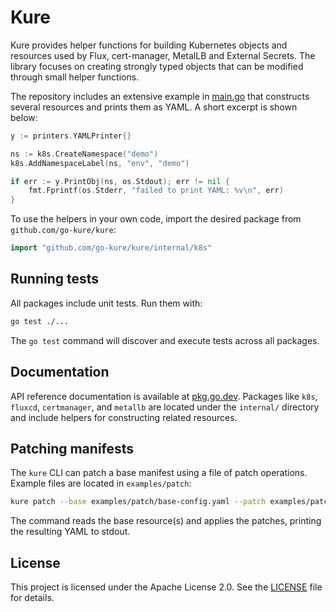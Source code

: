 # Kure

Kure provides helper functions for building Kubernetes objects and resources used by
Flux, cert-manager, MetalLB and External Secrets. The library focuses on creating
strongly typed objects that can be modified through small helper functions.

The repository includes an extensive example in [main.go](main.go) that constructs
several resources and prints them as YAML. A short excerpt is shown below:

```go
y := printers.YAMLPrinter{}

ns := k8s.CreateNamespace("demo")
k8s.AddNamespaceLabel(ns, "env", "demo")

if err := y.PrintObj(ns, os.Stdout); err != nil {
    fmt.Fprintf(os.Stderr, "failed to print YAML: %v\n", err)
}
```

To use the helpers in your own code, import the desired package from
`github.com/go-kure/kure`:

```go
import "github.com/go-kure/kure/internal/k8s"
```

## Running tests

All packages include unit tests. Run them with:

```bash
go test ./...
```

The `go test` command will discover and execute tests across all packages.

## Documentation

API reference documentation is available at
[pkg.go.dev](https://pkg.go.dev/github.com/go-kure/kure). Packages like
`k8s`, `fluxcd`, `certmanager`, and `metallb` are located under the
`internal/` directory and include helpers for constructing related
resources.
## Patching manifests

The `kure` CLI can patch a base manifest using a file of patch operations. Example files are located in `examples/patch`:

```bash
kure patch --base examples/patch/base-config.yaml --patch examples/patch/patch.yaml
```

The command reads the base resource(s) and applies the patches, printing the resulting YAML to stdout.


## License

This project is licensed under the Apache License 2.0. See the [LICENSE](LICENSE) file for details.
